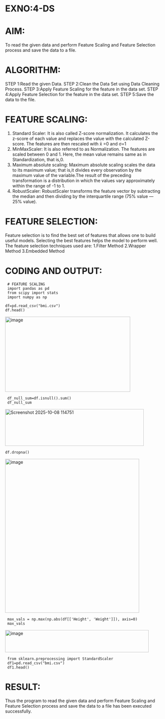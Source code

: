 # EXNO:4-DS
# AIM:
To read the given data and perform Feature Scaling and Feature Selection process and save the
data to a file.

# ALGORITHM:
STEP 1:Read the given Data.
STEP 2:Clean the Data Set using Data Cleaning Process.
STEP 3:Apply Feature Scaling for the feature in the data set.
STEP 4:Apply Feature Selection for the feature in the data set.
STEP 5:Save the data to the file.

# FEATURE SCALING:
1. Standard Scaler: It is also called Z-score normalization. It calculates the z-score of each value and replaces the value with the calculated Z-score. The features are then rescaled with x̄ =0 and σ=1
2. MinMaxScaler: It is also referred to as Normalization. The features are scaled between 0 and 1. Here, the mean value remains same as in Standardization, that is,0.
3. Maximum absolute scaling: Maximum absolute scaling scales the data to its maximum value; that is,it divides every observation by the maximum value of the variable.The result of the preceding transformation is a distribution in which the values vary approximately within the range of -1 to 1.
4. RobustScaler: RobustScaler transforms the feature vector by subtracting the median and then dividing by the interquartile range (75% value — 25% value).

# FEATURE SELECTION:
Feature selection is to find the best set of features that allows one to build useful models. Selecting the best features helps the model to perform well.
The feature selection techniques used are:
1.Filter Method
2.Wrapper Method
3.Embedded Method

# CODING AND OUTPUT:
```
 # FEATURE SCALING
 import pandas as pd
 from scipy import stats
 import numpy as np
```
```
df=pd.read_csv("bmi.csv")
df.head()
```
<img width="406" height="243" alt="image" src="https://github.com/user-attachments/assets/a1f774f7-255c-47de-b555-eb2500ddda19" />

```
 df_null_sum=df.isnull().sum()
 df_null_sum
```
<img width="450" height="119" alt="Screenshot 2025-10-08 114751" src="https://github.com/user-attachments/assets/6ef73573-217b-4eda-86b0-979df226b421" />

```
df.dropna()
```
<img width="435" height="498" alt="image" src="https://github.com/user-attachments/assets/e69a8b16-84dc-4747-8446-9ee85029353a" />

```
 max_vals = np.max(np.abs(df[['Height', 'Weight']]), axis=0)
 max_vals
```
<img width="466" height="72" alt="image" src="https://github.com/user-attachments/assets/8fe67515-f6e0-4b79-b0bc-1d2f17cfb04e" />

```
 from sklearn.preprocessing import StandardScaler
 df1=pd.read_csv("bmi.csv")
 df1.head()
```

       
# RESULT:
Thus the program to read the given data and perform Feature Scaling and Feature Selection process and save the
data to a file has been executed successfully. 
